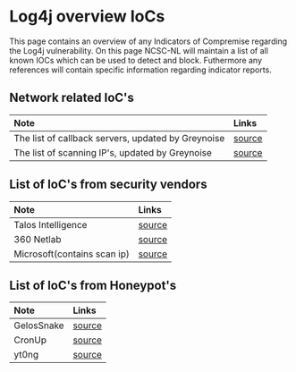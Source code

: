 # Log4j overview IoCs

This page contains an overview of any Indicators of Compremise regarding the Log4j vulnerability. On this page NCSC-NL will maintain a list of all known IOCs which can be used to detect and block. Futhermore any references will contain specific information regarding indicator reports.


## Network related IoC's
| Note     | Links |
|:----------------|:----------------|
| The list of callback servers, updated by Greynoise  | [source](https://blog.cloudflare.com/cve-2021-44228-log4j-rce-0-day-mitigation/) |
| The list of scanning IP's, updated by Greynoise  | [source](https://gist.github.com/gnremy/c546c7911d5f876f263309d7161a7217) |


## List of IoC's from security vendors



| Note     | Links |
|:----------------|:----------------|
| Talos Intelligence  | [source](https://blog.talosintelligence.com/2021/12/apache-log4j-rce-vulnerability.html)|
| 360 Netlab  | [source](https://blog.netlab.360.com/threat-alert-log4j-vulnerability-has-been-adopted-by-two-linux-botnet)|
| Microsoft(contains scan ip) | [source](https://raw.githubusercontent.com/Azure/Azure-Sentinel/master/Sample%20Data/Feeds/Log4j_IOC_List.csv)|

## List of IoC's from Honeypot's
| Note     | Links |
|:----------------|:----------------|
| GelosSnake  | [source](https://twitter.com/GelosSnake/status/1469341429541576715)|
| CronUp  | [source](https://github.com/CronUp/Malware-IOCs/blob/main/2021-12-11_Log4Shell_Botnets)|
| yt0ng  | [source](https://gist.github.com/yt0ng/8a87f4328c8c6cde327406ef11e68726)|